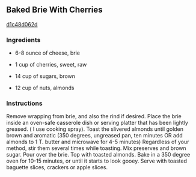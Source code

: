 ## Baked Brie With Cherries

[d1c48d062d](http://www.food.com/recipe/baked-brie-with-cherries-404851)

### Ingredients

 - 6-8 ounce of cheese, brie

 - 1 cup of cherries, sweet, raw

 - 14 cup of sugars, brown

 - 12 cup of nuts, almonds

### Instructions

Remove wrapping from brie, and also the rind if desired. Place the brie inside an oven-safe casserole dish or serving platter that has been lightly greased. ( I use cooking spray). Toast the slivered almonds until golden brown and aromatic (350 degrees, ungreased pan, ten minutes OR add almonds to 1 T. butter and microwave for 4-5 minutes) Regardless of your method, stir them several times while toasting. Mix preserves and brown sugar. Pour over the brie. Top with toasted almonds. Bake in a 350 degree oven for 10-15 minutes, or until it starts to look gooey. Serve with toasted baguette slices, crackers or apple slices.